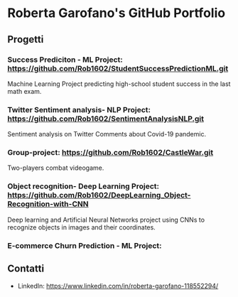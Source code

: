 # Roberta Garofano's GitHub Portfolio

## Progetti

### Success Prediciton - ML Project:      https://github.com/Rob1602/StudentSuccessPredictionML.git
Machine Learning Project predicting high-school student success in the last math exam. 

### Twitter Sentiment analysis- NLP Project:     https://github.com/Rob1602/SentimentAnalysisNLP.git 
Sentiment analysis on Twitter Comments about Covid-19 pandemic.

### Group-project:       https://github.com/Rob1602/CastleWar.git 
Two-players combat videogame.

### Object recognition- Deep Learning Project:      https://github.com/Rob1602/DeepLearning_Object-Recognition-with-CNN
Deep learning and Artificial Neural Networks project using CNNs to recognize objects in images and their coordinates.

### E-commerce Churn Prediction - ML Project: 

## Contatti


- LinkedIn: https://www.linkedin.com/in/roberta-garofano-118552294/
